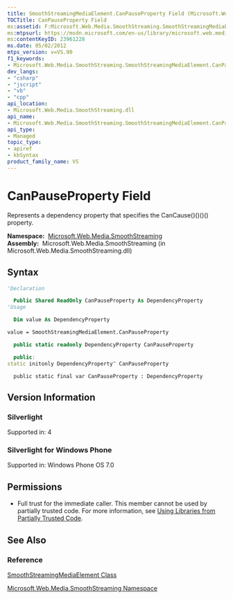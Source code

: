```yaml
---
title: SmoothStreamingMediaElement.CanPauseProperty Field (Microsoft.Web.Media.SmoothStreaming)
TOCTitle: CanPauseProperty Field
ms:assetid: F:Microsoft.Web.Media.SmoothStreaming.SmoothStreamingMediaElement.CanPauseProperty
ms:mtpsurl: https://msdn.microsoft.com/en-us/library/microsoft.web.media.smoothstreaming.smoothstreamingmediaelement.canpauseproperty(v=VS.90)
ms:contentKeyID: 23961228
ms.date: 05/02/2012
mtps_version: v=VS.90
f1_keywords:
- Microsoft.Web.Media.SmoothStreaming.SmoothStreamingMediaElement.CanPauseProperty
dev_langs:
- "csharp"
- "jscript"
- "vb"
- "cpp"
api_location:
- Microsoft.Web.Media.SmoothStreaming.dll
api_name:
- Microsoft.Web.Media.SmoothStreaming.SmoothStreamingMediaElement.CanPauseProperty
api_type:
- Managed
topic_type:
- apiref
- kbSyntax
product_family_name: VS
---
```


# CanPauseProperty Field

Represents a dependency property that specifies the CanCause()()()() property.

**Namespace:**  [Microsoft.Web.Media.SmoothStreaming](microsoft-web-media-smoothstreaming-namespace_1.md)  
**Assembly:**  Microsoft.Web.Media.SmoothStreaming (in Microsoft.Web.Media.SmoothStreaming.dll)

## Syntax

```vb
'Declaration

  Public Shared ReadOnly CanPauseProperty As DependencyProperty
'Usage

  Dim value As DependencyProperty

value = SmoothStreamingMediaElement.CanPauseProperty
```

```csharp
  public static readonly DependencyProperty CanPauseProperty
```

```cpp
  public:
static initonly DependencyProperty^ CanPauseProperty
```

```jscript
  public static final var CanPauseProperty : DependencyProperty
```

## Version Information

### Silverlight

Supported in: 4  

### Silverlight for Windows Phone

Supported in: Windows Phone OS 7.0  

## Permissions

  - Full trust for the immediate caller. This member cannot be used by partially trusted code. For more information, see [Using Libraries from Partially Trusted Code](https://msdn.microsoft.com/library/8skskf63).

## See Also

### Reference

[SmoothStreamingMediaElement Class](smoothstreamingmediaelement-class-microsoft-web-media-smoothstreaming_1.md)

[Microsoft.Web.Media.SmoothStreaming Namespace](microsoft-web-media-smoothstreaming-namespace_1.md)

